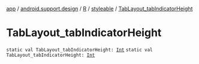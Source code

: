 [app](../../../index.md) / [android.support.design](../../index.md) / [R](../index.md) / [styleable](index.md) / [TabLayout_tabIndicatorHeight](.)

# TabLayout_tabIndicatorHeight

`static val TabLayout_tabIndicatorHeight: `[`Int`](https://kotlinlang.org/api/latest/jvm/stdlib/kotlin/-int/index.html)
`static val TabLayout_tabIndicatorHeight: `[`Int`](https://kotlinlang.org/api/latest/jvm/stdlib/kotlin/-int/index.html)